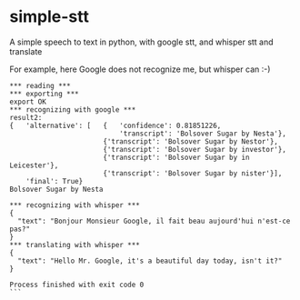 # simple-stt
A simple speech to text in python, with google stt, and whisper stt and translate

For example, here Google does not recognize me, but whisper can :-)

````
*** reading ***
*** exporting ***
export OK
*** recognizing with google ***
result2:
{   'alternative': [   {   'confidence': 0.81851226,
                           'transcript': 'Bolsover Sugar by Nesta'},
                       {'transcript': 'Bolsover Sugar by Nestor'},
                       {'transcript': 'Bolsover Sugar by investor'},
                       {'transcript': 'Bolsover Sugar by in Leicester'},
                       {'transcript': 'Bolsover Sugar by nister'}],
    'final': True}
Bolsover Sugar by Nesta
 
*** recognizing with whisper ***
{
  "text": "Bonjour Monsieur Google, il fait beau aujourd'hui n'est-ce pas?"
}
*** translating with whisper ***
{
  "text": "Hello Mr. Google, it's a beautiful day today, isn't it?"
}

Process finished with exit code 0
```
